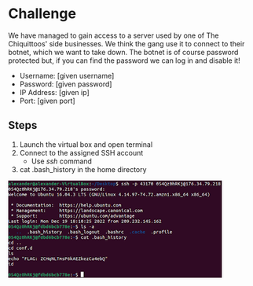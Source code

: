 # Challenge
We have managed to gain access to a server used by one of The Chiquittoos' side businesses. We think the gang use it to connect to their botnet, which we want to take down. The botnet is of course password protected but, if you can find the password we can log in and disable it!

- Username: [given username] 
- Password: [given password] 
- IP Address: [given ip] 
- Port: [given port]

## Steps
1. Launch the virtual box and open terminal
1. Connect to the assigned SSH account
    - Use *ssh* command
1. cat .bash_history in the home directory

![step-by-step commands](/assets/screenshots/hq-07-BashTheBotnet.png)